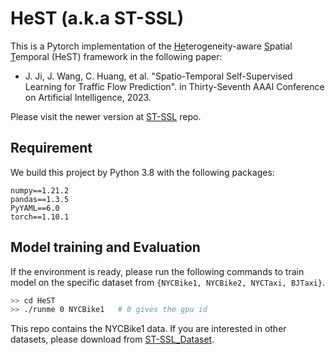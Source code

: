 # HeST (a.k.a ST-SSL)

This is a Pytorch implementation of the <u>He</u>terogeneity-aware <u>S</u>patial <u>T</u>emporal (HeST) framework in the following paper:

* J. Ji, J. Wang, C. Huang, et al. "Spatio-Temporal Self-Supervised Learning for Traffic Flow Prediction". in Thirty-Seventh AAAI Conference on Artificial Intelligence, 2023. 

Please visit the newer version at [ST-SSL](https://github.com/Echo-Ji/ST-SSL) repo.

## Requirement

We build this project by Python 3.8 with the following packages: 
```
numpy==1.21.2
pandas==1.3.5
PyYAML==6.0
torch==1.10.1
```

## Model training and Evaluation

If the environment is ready, please run the following commands to train model on the specific dataset from `{NYCBike1, NYCBike2, NYCTaxi, BJTaxi}`.
```bash
>> cd HeST
>> ./runme 0 NYCBike1   # 0 gives the gpu id
```

This repo contains the NYCBike1 data. If you are interested in other datasets, please download from [ST-SSL_Dataset](https://github.com/Echo-Ji/ST-SSL_Dataset).

<!-- ## Cite

If you find the paper useful, please cite as following:

```
@inproceedings{ji2023model, 
  title={Modeling Spatio-Temporal Heterogeneity for Traffic Flow Prediction via Self-Supervised Learning}, 
  author={Ji, Jiahao and Wang, Jingyuan and Huang, Chao and Wu, Junjie and Xu, Boren and Wu, Zhenhe and Zhang, Junbo and Zheng, Yu}, 
  booktitle={Proceedings of the AAAI Conference on Artificial Intelligence}, 
  year={2023}
}
``` -->

